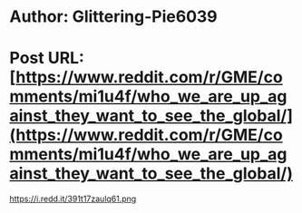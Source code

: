 # Author: Glittering-Pie6039
# Post URL: [https://www.reddit.com/r/GME/comments/mi1u4f/who_we_are_up_against_they_want_to_see_the_global/](https://www.reddit.com/r/GME/comments/mi1u4f/who_we_are_up_against_they_want_to_see_the_global/)


https://i.redd.it/391t17zaulq61.png